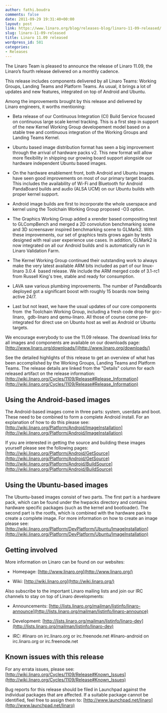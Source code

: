 ```yaml
---
author: fathi.boudra
comments: false
date: 2011-09-29 19:31:40+00:00
layout: post
link: https://www.linaro.org/blog/releases-blog/linaro-11-09-released/
slug: linaro-11-09-released
title: Linaro 11.09 released
wordpress_id: 581
categories:
- Releases
---
```


The Linaro Team is pleased to announce the release of Linaro 11.09, the Linaro’s fourth release delivered on a monthly cadence.

This release includes components delivered by all Linaro Teams: Working Groups, Landing Teams and Platform Teams. As usual, it brings a lot of updates and new features, integrated on top of Android and Ubuntu.

Among the improvements brought by this release and delivered by Linaro engineers, it worths mentioning:



	
  * Beta release of our Continuous Integration (CI) Build Service focused on continuous large scale kernel tracking. This is a first step in support of the new Kernel Working Group developement model based on a stable tree and continuous integration of the Working Groups and Landing Teams Kernel.

	
  * Ubuntu based image distribution format has seen a big improvement through the arrival of hardware packs v2. This new format will allow more flexibility in shipping our growing board support alongside our hardware independent Ubuntu based images.

	
  * On the hardware enablement front, both Android and Ubuntu images have seen good improvements on most of our primary target boards. This includes the availability of Wi-Fi and Bluetooth for Android PandaBoard builds and audio (ALSA UCM) on our Ubuntu builds with proper kernel support.

	
  * Android image builds are first to incorporate the whole userspace and kernel using the Toolchain Working Group proposed -O3 option.

	
  * The Graphics Working Group added a xrender based compositing test to GLCompBench and merged a 2D convolution benchmarking scene and 3D screensaver inspired benchmarking scene to GLMark2. With these improvements, our set of graphics tests grows again by tests designed with real user experience use cases. In addition, GLMark2 is now integrated on all our Android builds and is automatically run in Linaro Validation Farm.

	
  * The Kernel Working Group continued their outstanding work to always make the very latest available ARM bits included as part of our linux-linaro 3.0.4  based release. We include the ARM merged code of 3.1-rc1 from Russell King's tree, stable and ready for consumption.

	
  * LAVA saw various plumbing improvements. The number of PandaBoards deployed got a significant boost with roughly 15 boards now being active 24/7.

	
  * Last but not least, we have the usual updates of our core components from  the Toolchain Working Group, including a fresh code drop for gcc-linaro,  gdb-linaro and qemu-linaro. All those of course come pre-integrated for direct use on Ubuntu host as well as Android or Ubuntu targets.


We encourage everybody to use the 11.09 release. The download links for all images and components are available on our downloads page:
[http://www.linaro.org/downloads/](http://www.linaro.org/downloads/)

See the detailed highlights of this release to get an overview of what has been accomplished by the Working Groups, Landing Teams and Platform Teams.
The release details are linked from the "Details" column for each released artifact on the release information:
[http://wiki.linaro.org/Cycles/1109/Release#Release_Information](http://wiki.linaro.org/Cycles/1109/Release#Release_Information)


## Using the Android-based images


The Android-based images come in three parts: system, userdata and boot. These need to be combined to form a complete Android install. For an explanation of how to do this please see:
[http://wiki.linaro.org/Platform/Android/ImageInstallation](http://wiki.linaro.org/Platform/Android/ImageInstallation)

If you are interested in getting the source and building these images yourself please see the following pages:
[http://wiki.linaro.org/Platform/Android/GetSource](http://wiki.linaro.org/Platform/Android/GetSource)
[http://wiki.linaro.org/Platform/Android/BuildSource](http://wiki.linaro.org/Platform/Android/BuildSource)


## Using the Ubuntu-based images


The Ubuntu-based images consist of two parts. The first part is a hardware pack, which can be found under the hwpacks directory and contains hardware specific packages (such as the kernel and bootloader). The second part is the rootfs, which is combined with the hardware pack to create a complete image. For more information on how to create an image please see:
[http://wiki.linaro.org/Platform/DevPlatform/Ubuntu/ImageInstallation](http://wiki.linaro.org/Platform/DevPlatform/Ubuntu/ImageInstallation)


## Getting involved


More information on Linaro can be found on our websites:



	
  * Homepage: [http://www.linaro.org](http://www.linaro.org/)

	
  * Wiki: [http://wiki.linaro.org](http://wiki.linaro.org/)


Also subscribe to the important Linaro mailing lists and join our IRC channels to stay on top of Linaro developments:

	
  * Announcements:
[http://lists.linaro.org/mailman/listinfo/linaro-announce](http://lists.linaro.org/mailman/listinfo/linaro-announce)

	
  * Development:
[http://lists.linaro.org/mailman/listinfo/linaro-dev](http://lists.linaro.org/mailman/listinfo/linaro-dev)

	
  * IRC:
#linaro on irc.linaro.org or irc.freenode.net
#linaro-android on irc.linaro.org or irc.freenode.net




## Known issues with this release


For any errata issues, please see:
[http://wiki.linaro.org/Cycles/1109/Release#Known_Issues](http://wiki.linaro.org/Cycles/1109/Release#Known_Issues)

Bug reports for this release should be filed in Launchpad against the individual packages that are affected. If a suitable package cannot be identified, feel free to assign them to:
[http://www.launchpad.net/linaro](http://www.launchpad.net/linaro)
